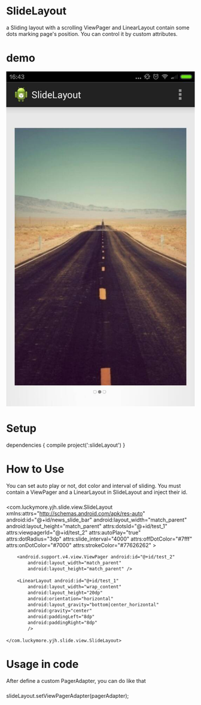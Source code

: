 # SlideLayout
a Sliding layout with a scrolling ViewPager and LinearLayout contain some dots marking page's position. 
You can control it by custom attributes.

# demo
![image](https://github.com/zerohuan/SlideLayout/raw/master/slide_demo.jpg)

# Setup
dependencies {
    compile project(':slideLayout')
}

# How to Use
You can set auto play or not, dot color and interval of sliding. You must contain a ViewPager and a LinearLayout in SlideLayout and inject their id.
###
<com.luckymore.yjh.slide.view.SlideLayout
        xmlns:attrs="http://schemas.android.com/apk/res-auto"
        android:id="@+id/news_slide_bar"
        android:layout_width="match_parent"
        android:layout_height="match_parent"
        attrs:dotsId="@+id/test_1"
        attrs:viewpagerId="@+id/test_2"
        attrs:autoPlay="true"
        attrs:dotRadius="3dp"
        attrs:slide_interval="4000"
        attrs:offDotColor="#7fff"
        attrs:onDotColor="#7000"
        attrs:strokeColor="#77626262"
        >

        <android.support.v4.view.ViewPager android:id="@+id/test_2"
            android:layout_width="match_parent"
            android:layout_height="match_parent" />

        <LinearLayout android:id="@+id/test_1"
            android:layout_width="wrap_content"
            android:layout_height="20dp"
            android:orientation="horizontal"
            android:layout_gravity="bottom|center_horizontal"
            android:gravity="center"
            android:paddingLeft="8dp"
            android:paddingRight="8dp"
            />

    </com.luckymore.yjh.slide.view.SlideLayout>

# Usage in code
After define a custom PagerAdapter, you can do like that

###
slideLayout.setViewPagerAdapter(pagerAdapter);
